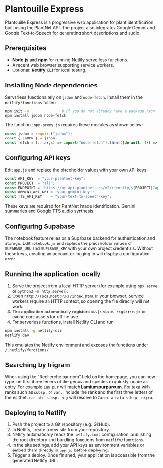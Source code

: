 # Plantouille Express

Plantouille Express is a progressive web application for plant identification built using the PlantNet API. The project also integrates Google Gemini and Google Text‑to‑Speech for generating short descriptions and audio.

## Prerequisites

- **Node.js** and **npm** for running Netlify serverless functions.
- A recent web browser supporting service workers.
- Optional: **Netlify CLI** for local testing.

## Installing Node dependencies

Serverless functions rely on `jsdom` and `node-fetch`. Install them in the `netlify/functions` folder:

```bash
npm init -y               # if you do not already have a package.json
npm install jsdom node-fetch
```

The function `inpn-proxy.js` requires these modules as shown below:

```javascript
const jsdom = require("jsdom");
const { JSDOM } = jsdom;
const fetch = (...args) => import("node-fetch").then(({default: f}) => f(...args));
```

## Configuring API keys

Edit `app.js` and replace the placeholder values with your own API keys:

```javascript
const API_KEY  = "your-plantnet-key";
const PROJECT  = "all";
const ENDPOINT = `https://my-api.plantnet.org/v2/identify/${PROJECT}?api-key=${API_KEY}`;
const GEMINI_API_KEY = "your-gemini-key";
const TTS_API_KEY    = "your-text-to-speech-key";
```

These keys are required for PlantNet image identification, Gemini summaries and Google TTS audio synthesis.

## Configuring Supabase

The notebook feature relies on a Supabase backend for authentication and storage. Edit `notebook.js` and replace the placeholder values of `SUPABASE_URL` and `SUPABASE_KEY` with your own project credentials. Without these keys, creating an account or logging in will display a configuration error.

## Running the application locally

1. Serve the project from a local HTTP server (for example using `npx serve` or `python3 -m http.server`).
2. Open `http://localhost:PORT/index.html` in your browser. Service workers require an HTTP context, so opening the file directly will not work.
3. The application automatically registers `sw.js` via `sw-register.js` to cache core assets for offline use.
4. For serverless functions, install Netlify CLI and run:

```bash
npm install -g netlify-cli
netlify dev
```

This emulates the Netlify environment and exposes the functions under `/.netlify/functions/`.

## Searching by trigram

When using the "Recherche par nom" field on the homepage, you can now type the
first three letters of the genus and species to quickly locate an entry. For
example `Lam pur` will match **Lamium purpureum**. For taxa with ranks such as
`subsp.` or `var.`, include the rank and the first three letters of the epithet:
`car atr subsp. nig` will resolve to `Carex atrata subsp. nigra`.

## Deploying to Netlify

1. Push the project to a Git repository (e.g. GitHub).
2. In Netlify, create a new site from your repository.
3. Netlify automatically reads the `netlify.toml` configuration, publishing the root directory and bundling functions from `netlify/functions`.
4. In the site settings, add your API keys as environment variables or embed them directly in `app.js` before deploying.
5. Trigger a deploy. Once finished, your application is accessible from the generated Netlify URL.

